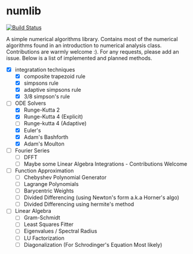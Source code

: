 # numlib
[![Build Status](https://travis-ci.com/luke-bhan/numlib.svg?branch=master)](https://travis-ci.com/luke-bhan/numlib)

A simple numerical algorithms library. Contains most of the numerical algorithms found in an introduction to numerical analysis class. Contributions are warmly welcome :). For any requests, please add an issue. Below is a list of implemented and planned methods. 

- [x] integratation techniques
    - [x] composite trapezoid rule
    - [x] simpsons rule
    - [x] adaptive simpsons rule
    - [x] 3/8 simpson's rule
- [ ] ODE Solvers
    - [x] Runge-Kutta 2
    - [x] Runge-Kutta 4 (Explicit)
    - [ ] Runge-kutta 4 (Adaptive)
    - [x] Euler's 
    - [x] Adam's Bashforth
    - [x] Adam's Moulton
- [ ] Fourier Series
    - [ ] DFFT
    - [ ] Maybe some Linear Algebra Integrations - Contributions Welcome
- [ ] Function Approximation
    - [ ] Chebyshev Polynomial Generator
    - [ ] Lagrange Polynomials
    - [ ] Barycentric Weights
    - [ ] Divided Differencing (using Newton's form a.k.a Horner's algo)
    - [ ] Divided Differencing using hermite's method
- [ ] Linear Algebra
    - [ ] Gram-Schmidt
    - [ ] Least Squares Fitter
    - [ ] Eigenvalues / Spectral Radius 
    - [ ] LU Factorization
    - [ ] Diagonalization (For Schrodinger's Equation Most likely)
